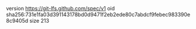 version https://git-lfs.github.com/spec/v1
oid sha256:731e1fa03d391143178bd0d9471f2eb2ede80c7abdcf9febec983390e8c9405d
size 213
